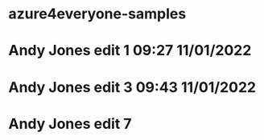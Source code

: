 # azure4everyone-samples
# Andy Jones edit 1 09:27 11/01/2022
# Andy Jones edit 3 09:43 11/01/2022
 # Andy Jones edit 7

